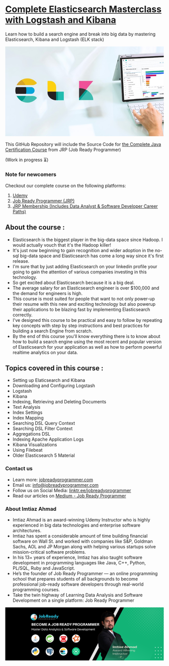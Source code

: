 # [Complete Elasticsearch Masterclass with Logstash and Kibana](https://www.udemy.com/course/complete-elasticsearch-masterclass-with-kibana-and-logstash/)

Learn how to build a search engine and break into big data by mastering Elasticsearch, Kibana and Logstash (ELK stack)

<img title="JRP Complete Elasticsearch Masterclass with Logstash and Kibana Course New Banner" alt="JRP Complete Elasticsearch Masterclass with Logstash and Kibana Course New Banner" src="https://raw.githubusercontent.com/JobReadyProgrammer/Complete-Elasticsearch-Masterclass-with-Logstash-and-Kibana/refs/heads/main/JRP%20Complete%20Elasticsearch%20Masterclass%20with%20Logstash%20and%20Kibana%20Course%20New%20Banner.jpg">

This GitHub Repository will include the Source Code for [the Complete Java Certification Course](https://www.udemy.com/course/master-practical-java-development/) from JRP (Job Ready Programmer)

(Work in progress ⏳)

### Note for newcomers

Checkout our complete course on the following platforms:
1. [Udemy](https://www.udemy.com/course/complete-elasticsearch-masterclass-with-kibana-and-logstash/)
2. [Job Ready Programmer (JRP)](https://www.jobreadyprogrammer.com/p/elasticsearch-masterclass/)
3. [JRP Membership (Includes Data Analyst & Software Developer Career Paths)](https://www.jobreadyprogrammer.com/p/all-access-pass?coupon_code=GET_HIRED_ALREADY)

## About the course :

- Elasticsearch is the biggest player in the big-data space since Hadoop. I would actually vouch that it's the Hadoop killer!
- It's just now beginning to gain recognition and wider adoption in the no-sql big-data space and Elasticsearch has come a long way since it's first release.
- I'm sure that by just adding Elasticsearch on your linkedin profile your going to gain the attention of various companies investing in this technology.
- So get excited about Elasticsearch because it is a big deal.
- The average salary for an Elasticsearch engineer is over $100,000 and the demand for engineers is high.
- This course is most suited for people that want to not only power-up their resume with this new and exciting technology but also powerup their applications to be blazing fast by implementing Elasticsearch correctly.
- I've designed this course to be practical and easy to follow by repeating key concepts with step by step instructions and best practices for building a search Engine from scratch.
- By the end of this course you'll know everything there is to know about how to build a search engine using the most recent and popular version of Elasticsearch for your application as well as how to perform powerful realtime analytics on your data.

## Topics covered in this course :

- Setting up Elaticsearch and Kibana
- Downloading and Configuring Logstash
- Logstash
- Kibana
- Indexing, Retrieving and Deleting Documents
- Text Analysis
- Index Settings
- Index Mapping
- Searching DSL Query Context
- Searching DSL Filter Context
- Aggregations DSL
- Indexing Apache Application Logs
- Kibana Visualizations
- Using Filebeat
- Older Elasticsearch 5 Material

### Contact us
- Learn more: [jobreadyprogrammer.com](https://jobreadyprogrammer.com/)
- Email us: info@jobreadyprogrammer.com
- Follow us on Social Media: [linktr.ee/jobreadyprogrammer](https://linktr.ee/jobreadyprogrammer)
- Read our articles on [Medium - Job Ready Programmer](https://jobreadyprogrammer.medium.com/)

### About Imtiaz Ahmad

- Imtiaz Ahmad is an award-winning Udemy Instructor who is highly experienced in big data technologies and enterprise software architectures.
- Imtiaz has spent a considerable amount of time building financial software on Wall St. and worked with companies like S&P, Goldman Sachs, AOL and JP Morgan along with helping various startups solve mission-critical software problems.
- In his 13+ years of experience, Imtiaz has also taught software development in programming languages like Java, C++, Python, PL/SQL, Ruby and JavaScript.
- He’s the founder of Job Ready Programmer — an online programming school that prepares students of all backgrounds to become professional job-ready software developers through real-world programming courses.
- Take the twin highway of Learning Data Analysis and Software Development on a single platform: Job Ready Programmer

<img title="a title" alt="Alt text" src="https://raw.githubusercontent.com/JobReadyProgrammer/JobReadyProgrammer/main/JRP_GitHub_Banner.png" onclick="https://www.jobreadyprogrammer.com/p/all-access-pass?coupon_code=GET_HIRED_ALREADY">
